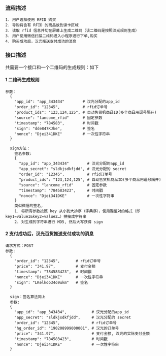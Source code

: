 
### 流程描述 ###

    1. 用户选择使用 RFID 购买
    2. 导购将含有 RFID 的商品放到读卡区域
    3. 读取 rfid 信息并切在屏幕上生成二维码（该二维码是按照汉光规则生成）
    3. 用户使用微信扫描二维码进入小程序进行下单,购买
    4. 购买成功后，汉光推送支付成功的消息


### 接口描述 ###
共需要一个接口和一个二维码的生成规则：如下

#### 1 二维码生成规则 ####

    参数：
      {
        "app_id": "app_343434"        # 汉光分配的app_id
        "order_id": "12345",          # rfid订单号
        "product_ids": "123,124,125", # 自动售货机商品ID(多个商品用逗号隔开)
        "source": "lancome_rfid"      # 固定参数
        "timestamp": "784583",        # 时间戳
        "sign": "dde847KJke",         # 签名
        "nonce": "Djei341DKE"         # 一次性字符串
      }

      sign方法：
        签名参数:
        {
          "app_id": "app_343434"        # 汉光分配的app_id
          "app_secret": "sldkjsdkfjdd", # 汉光分配的 secret
          "order_id": "12345",          # rfid订单号
          "product_ids": "123,124,125", # 自动售货机商品ID(多个商品用逗号隔开)
          "source": "lancome_rfid"      # 固定参数
          "timestamp": "784583423",     # 时间戳
          "nonce": "Djei341DKE"         # 一次性字符串
        }
        类似微信的签名,
        1. 将所有参数按照 key 从小到大排序（字典序），使用键值对的格式（即key1=value1&key2=value2…）拼接成字符串
        2. 对生成的字符串进行 MD5, 然后大写获得 sign


#### 2 支付成功后，汉光百货推送支付成功的消息 ####

    请求方式：POST
    参数：
      {
        "order_id": "12345",       # rfid订单号
        "price": "341.97",         # 支付金额
        "timestamp": "784583423",  # 时间戳
        "nonce": "Djei341DKE"      # 一次性字符串
        "sign": "LKelkoo34o9ukm"   # 签名
      }

      sign：签名算法同上
      参数:
      {
        "app_id": "app_343434",           # 汉光分配的app_id
        "app_secret": "sldkjsdkfjdd",     # 汉光分配的 secret
        "order_id": "12345",              # rfid订单号
        "hg_order_id": "190208999000001", # 汉光的订单号
        "price": "341.97",                # 支付金额, 汉光的实际支付金额
        "timestamp": "784583423",         # 时间戳
        "nonce": "Djei341DKE"             # 一次性字符串
      }
